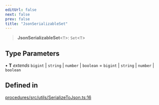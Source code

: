 ```yaml
---
editUrl: false
next: false
prev: false
title: "JsonSerializableSet"
---
```


> **JsonSerializableSet**\<`T`\>: `Set`\<`T`\>

## Type Parameters

• **T** *extends* `bigint` \| `string` \| `number` \| `boolean` = `bigint` \| `string` \| `number` \| `boolean`

## Defined in

[procedures/src/utils/SerializeToJson.ts:16](https://github.com/evmts/tevm-monorepo/blob/main/packages/procedures/src/utils/SerializeToJson.ts#L16)
